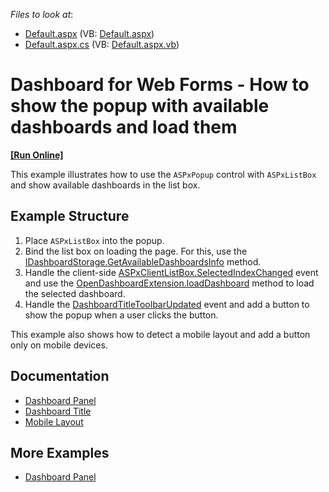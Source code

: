 *Files to look at*:

* [Default.aspx](./CS/WebApp/Default.aspx) (VB: [Default.aspx](./VB/WebApp/Default.aspx))
* [Default.aspx.cs](./CS/WebApp/Default.aspx.cs) (VB: [Default.aspx.vb](./VB/WebApp/Default.aspx.vb))

# Dashboard for Web Forms - How to show the popup with available dashboards and load them
<!-- run online -->
**[[Run Online]](https://codecentral.devexpress.com/145132759/)**
<!-- run online end -->

This example illustrates how to use the `ASPxPopup` control with `ASPxListBox` and show available dashboards in the list box.

## Example Structure

1. Place `ASPxListBox` into the popup. 
1. Bind the list box on loading the page. For this, use the [IDashboardStorage.GetAvailableDashboardsInfo](https://docs.devexpress.com/Dashboard/DevExpress.DashboardWeb.IDashboardStorage.GetAvailableDashboardsInfo) method.
1. Handle the client-side [ASPxClientListBox.SelectedIndexChanged](https://docs.devexpress.com/AspNet/js-ASPxClientListBox.SelectedIndexChanged) event and use the [OpenDashboardExtension.loadDashboard](https://docs.devexpress.com/Dashboard/js-DevExpress.Dashboard.Designer.OpenDashboardExtension#js_devexpress_dashboard_designer_opendashboardextension_loaddashboard_dashboardid_) method to load the selected dashboard.
1. Handle the [DashboardTitleToolbarUpdated](https://docs.devexpress.com/Dashboard/DevExpress.DashboardWeb.Scripts.ASPxClientDashboard.DashboardTitleToolbarUpdated) event and add a button to show the popup when a user clicks the button.

This example also shows how to detect a mobile layout and add a button only on mobile devices.

## Documentation

- [Dashboard Panel](https://docs.devexpress.com/Dashboard/119771/web-dashboard/ui-elements-and-customization/ui-elements/dashboard-panel)
- [Dashboard Title](https://docs.devexpress.com/Dashboard/117383/web-dashboard/ui-elements-and-customization/ui-elements/dashboard-title)
- [Mobile Layout](https://docs.devexpress.com/Dashboard/119662/web-dashboard/ui-elements-and-customization/mobile-layout)

## More Examples

- [Dashboard Panel](https://github.com/DevExpress/dashboard-extensions/blob/master/docs/dashboard-panel.md)
